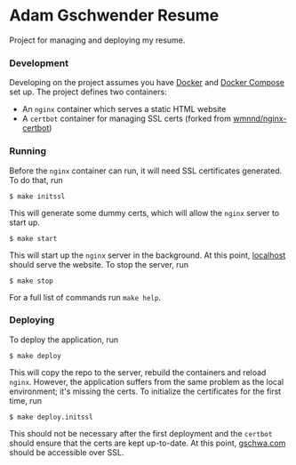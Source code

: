 Adam Gschwender Resume
======================

Project for managing and deploying my resume.

### Development

Developing on the project assumes you have [Docker](https://www.docker.com/) and [Docker Compose](https://docs.docker.com/compose/) set up. The project defines two containers:

* An `nginx` container which serves a static HTML website
* A `certbot` container for managing SSL certs (forked from [wmnnd/nginx-certbot](https://github.com/wmnnd/nginx-certbot))

### Running

Before the `nginx` container can run, it will need SSL certificates generated. To do that, run

```
$ make initssl
```

This will generate some dummy certs, which will allow the `nginx` server to start up.

```
$ make start
```

This will start up the `nginx` server in the background. At this point, [localhost](http://localhost) should serve the website. To stop the server, run

```
$ make stop
```

For a full list of commands run `make help`.

### Deploying

To deploy the application, run

```
$ make deploy
```

This will copy the repo to the server, rebuild the containers and reload `nginx`. However, the application suffers from the same problem as the local environment; it's missing the certs. To initialize the certificates for the first time, run

```
$ make deploy.initssl
```

This should not be necessary after the first deployment and the `certbot` should ensure that the certs are kept up-to-date. At this point, [gschwa.com](https://gschwa.com) should be accessible over SSL.

